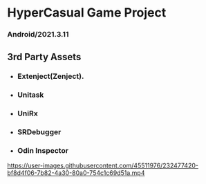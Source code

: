 # HyperCasual Game Project

### Android/2021.3.11

## 3rd Party Assets

- ### Extenject(Zenject).
- ### Unitask
- ### UniRx
- ### SRDebugger
- ### Odin Inspector

https://user-images.githubusercontent.com/45511976/232477420-bf8d4f06-7b82-4a30-80a0-754c1c69d51a.mp4

